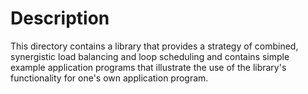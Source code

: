 # Description
This directory contains a library that provides a strategy of combined, synergistic load balancing and loop scheduling and contains simple example application programs that illustrate the use of the library's functionality for one's own application program.
